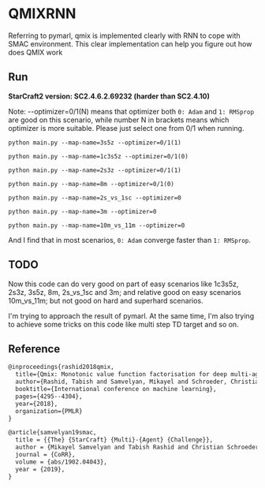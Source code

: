 # QMIXRNN
Referring to pymarl, qmix is implemented clearly with RNN to cope with SMAC environment.
This clear implementation can help you figure out how does QMIX work  

## Run
**StarCraft2 version: SC2.4.6.2.69232 (harder than SC2.4.10)**

Note: --optimizer=0/1(N) means that optimizer both `0: Adam` and `1: RMSprop` are good on this scenario, while number N in brackets means which optimizer is more suitable. Please just select one from 0/1 when running.
```shell
python main.py --map-name=3s5z --optimizer=0/1(1)
```
```shell
python main.py --map-name=1c3s5z --optimizer=0/1(0)
```
```shell
python main.py --map-name=2s3z --optimizer=0/1(1)
```
```shell
python main.py --map-name=8m --optimizer=0/1(0)
```
```shell
python main.py --map-name=2s_vs_1sc --optimizer=0
```
```shell
python main.py --map-name=3m --optimizer=0
```
```shell
python main.py --map-name=10m_vs_11m --optimizer=0
```

And I find that in most scenarios, `0: Adam` converge faster than `1: RMSprop`.
## TODO
Now this code can do very good on part of easy scenarios like 1c3s5z, 2s3z, 3s5z, 8m, 2s_vs_1sc and 3m; 
and relative good on easy scenarios 10m_vs_11m; but not good on hard and superhard scenarios.

I'm trying to approach the result of pymarl. At the same time, I'm also trying to achieve some tricks on this code like multi step TD target and so on. 

## Reference
```tex
@inproceedings{rashid2018qmix,
  title={Qmix: Monotonic value function factorisation for deep multi-agent reinforcement learning},
  author={Rashid, Tabish and Samvelyan, Mikayel and Schroeder, Christian and Farquhar, Gregory and Foerster, Jakob and Whiteson, Shimon},
  booktitle={International conference on machine learning},
  pages={4295--4304},
  year={2018},
  organization={PMLR}
}
```
```tex
@article{samvelyan19smac,
  title = {{The} {StarCraft} {Multi}-{Agent} {Challenge}},
  author = {Mikayel Samvelyan and Tabish Rashid and Christian Schroeder de Witt and Gregory Farquhar and Nantas Nardelli and Tim G. J. Rudner and Chia-Man Hung and Philiph H. S. Torr and Jakob Foerster and Shimon Whiteson},
  journal = {CoRR},
  volume = {abs/1902.04043},
  year = {2019},
}
```